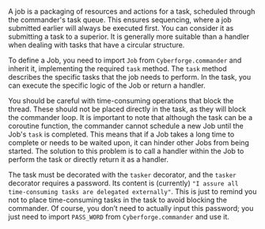 A job is a packaging of resources and actions for a task, scheduled through the commander's task queue.
This ensures sequencing, where a job submitted earlier will always be executed first. You can consider
it as submitting a task to a superior. It is generally more suitable than a handler when dealing with
tasks that have a circular structure.


To define a Job, you need to import `Job` from `Cyberforge.commander` and inherit it, implementing the required `task` method.
The `task` method describes the specific tasks that the job needs to perform. In the task, you can execute the specific
logic of the Job or return a handler.


You should be careful with time-consuming operations that block the thread. These should not be placed directly in the task,
as they will block the commander loop. It is important to note that although the task can be a coroutine function,
the commander cannot schedule a new Job until the Job's `task` is completed. This means that if a Job takes a long time to
complete or needs to be waited upon, it can hinder other Jobs from being started. The solution to this problem is to call a
handler within the Job to perform the task or directly return it as a handler.


The task must be decorated with the `tasker` decorator, and the `tasker` decorator requires a password. Its content is
(currently) `"I assure all time-consuming tasks are delegated externally"`. This is just to remind you not to place
time-consuming tasks in the task to avoid blocking the commander. Of course, you don’t need to actually input this password;
you just need to import `PASS_WORD` from `Cyberforge.commander` and use it.
